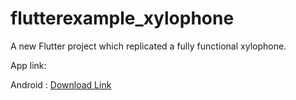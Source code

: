 # flutterexample_xylophone

A new Flutter project which replicated a fully functional xylophone.

App link:

Android : <a href=https://github.com/KushalKantiMehta/flutterexample_xylophone/raw/master/app-release.apk>Download Link</a>
